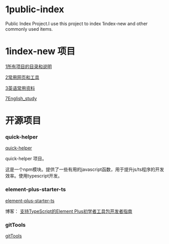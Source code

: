 # 1public-index
Public Index Project.I use this project to index 1index-new and other commonly used items.

# 1index-new 项目
[1所有项目的目录和说明](https://github.com/shendl1978/1index-new/blob/main/README.md)

[2常用网页和工具](https://github.com/shendl1978/1index-new/blob/main/%E5%B8%B8%E7%94%A8%E7%BD%91%E9%A1%B5%E5%92%8C%E5%B7%A5%E5%85%B7.md)

[3英语常用资料](https://github.com/shendl1978/1index-new/blob/main/%E8%8B%B1%E8%AF%AD%E5%B8%B8%E7%94%A8%E8%B5%84%E6%96%99.md)

[7English_study](https://github.com/shendlcode/7English_study)




# 开源项目

### quick-helper
[quick-helper](https://github.com/shendl1978/quick-helper)

quick-helper 项目。

这是一个npm模块。提供了一些有用的javascript函数，用于提升js/ts程序的开发效率。使用typescript开发。

### element-plus-starter-ts
[element-plus-starter-ts](https://github.com/shendl1978/element-plus-starter-ts)

博客：
[支持TypeScript的Element Plus初学者工具包开发者指南](https://blog.csdn.net/shendl/article/details/113928514?spm=1001.2014.3001.5501)

### gitTools
[gitTools](https://github.com/shendlcode/gitTools)

